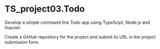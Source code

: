 # TS_project03.Todo
Develop a simple command line Todo app using TypeScipt, Node.js and Inquirer.

Create a GitHub repository for the project and submit its URL in the project submission form.
